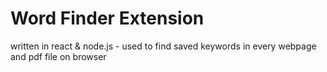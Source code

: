 # Word Finder Extension

written in react & node.js - used to find saved keywords in every webpage and pdf file on browser
